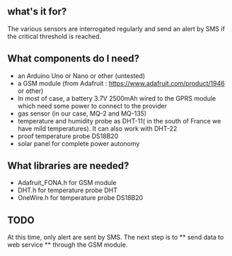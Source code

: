 ## what's it for?
The various sensors are interrogated regularly and send an alert by SMS if the critical threshold is reached.

## What components do I need? 
* an Arduino Uno or Nano or other (untested)
* a GSM module (from Adafruit : https://www.adafruit.com/product/1946 or other) 
* In most of case, a battery 3.7V 2500mAh wired to the GPRS module which need some power to connect to the provider
* gas sensor (in our case, MQ-2 and MQ-135)
* temperature and humidity probe as DHT-11( in the south of France we have mild temperatures). It can also work with DHT-22
* proof temperature probe DS18B20
* solar panel for complete power autonomy 

## What libraries are needed?
* Adafruit_FONA.h for GSM module
* DHT.h for temperature probe DHT
* OneWire.h for temperature probe DS18B20

## TODO
At this time, only alert are sent by SMS. The next step is to ** send data to web service ** through the GSM module. 

